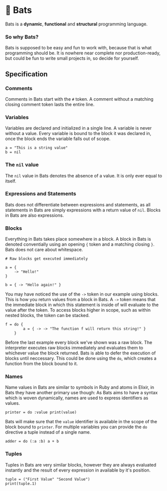 # 🦇 Bats

Bats is a **dynamic**, **functional** and **structural** programming language.

### So why Bats?

Bats is supposed to be easy and fun to work with, because that is what programming should be.
It is nowhere near complete nor production-ready, but could be fun to write small projects in, so decide for yourself.

## Specification

### Comments

Comments in Bats start with the `#` token.
A comment without a matching closing comment token lasts the entire line.

### Variables

Variables are declared and initialized in a single line. A variable is never without a value.
Every variable is bound to the block it was declared in, once the block ends the variable falls out of scope.

```
a = "This is a string value"
b = nil
```

### The `nil` value

The `nil` value in Bats denotes the absence of a value.
It is only ever equal to itself.

### Expressions and Statements

Bats does not differentiate between expressions and statements, as all statements in Bats are simply expressions with a return value of `nil`.
Blocks in Bats are also expressions.

### Blocks

Everything in Bats takes place somewhere in a block.
A block in Bats is denoted conventially using an opening `{` token and a matching closing `}`.
Bats does not care about whitespace.

```
# Raw blocks get executed immediately

a = {
    -> "Hello!"
}

b = { -> "Hello again!" }
```

You may have noticed the use of the `->` token in our example using blocks. This is how you return values from a block in Bats.
A `->` token means that the immediate block in which this statement is inside of will evaluate to the value after the token.
To access blocks higher in scope, such as within nested blocks, the token can be stacked.

```
f = do {
        a = { -> -> "The function f will return this string!" }
    }
```

Before the last example every block we've shown was a raw block.
The interpreter executes raw blocks immediately and evaluates them to whichever value the block returned.
Bats is able to defer the execution of blocks until neccessary.
This could be done using the `do`, which creates a function from the block bound to it.

### Names

Name values in Bats are similar to symbols in Ruby and atoms in Elixir, in Bats they have another primary use though:
As Bats aims to have a syntax which is woven dynamically, names are used to express identifiers as values.

```
printer = do :value print(value)
```

Bats will make sure that the `value` identifier is available in the scope of the block bound to `printer`.
For multiple variables you can provide the `do` directive a tuple instead of a single name.

```
adder = do (:a :b) a + b
```

### Tuples

Tuples in Bats are very similar blocks, however they are always evaluated instantly
and the result of every expression in available by it's position.

```
tuple = ("First Value" "Second Value")
print(tuple.1)
```
